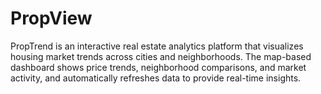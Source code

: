 # PropView
PropTrend is an interactive real estate analytics platform that visualizes housing market trends across cities and neighborhoods. The map-based dashboard shows price trends, neighborhood comparisons, and market activity, and automatically refreshes data to provide real-time insights.

